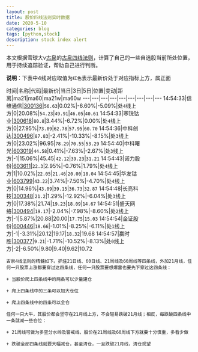 ```yaml
---
layout: post
title: 股价四线法则实时数据
date: 2020-5-10
categories: blog
tags: [python,stock]
description: stock index alert
---
```



本文根据雪球大v[古泉](https://xueqiu.com/u/7148646888)的[古泉四线法则](https://xueqiu.com/7148646888/130498192)，计算了自己的一些自选股当前所处位置，用于持续追踪验证，帮助自己进行判断。

**说明**：下表中4线对应取值为`红色`表示最新价处于对应指标上方，属正面

时间|名称|代码|最新价|当日|3日|5日|位置|变动|距离|ma21|ma60|ma21w|ma60w
---|---|---|---|---|---|---|---|---
14:54:33|信维通信|[300136](https://xueqiu.com/S/SZ300136)|`56.63`|0.02%|-6.60%|-5.09%|处`4`线上方|0|20.08%|`54.23`|`49.91`|`46.05`|`40.61`
14:54:33|寒锐钴业|[300618](https://xueqiu.com/S/SZ300618)|`80.8`|3.44%|-6.72%|0.00%|处`4`线上方|0|27.95%|`73.09`|`62.78`|`57.95`|`60.70`
14:54:36|中科创达|[300496](https://xueqiu.com/S/SZ300496)|`87.83`|-2.41%|-10.33%|-8.15%|处`3`线上方|0|23.02%|96.95|`78.29`|`70.55`|`53.29`
14:54:40|中科曙光|[603019](https://xueqiu.com/S/SH603019)|`44.58`|0.41%|-7.63%|-2.67%|处`3`线上方|-1|15.06%|45.45|`42.12`|`39.23`|`31.21`
14:54:43|诺力股份|[603611](https://xueqiu.com/S/SH603611)|`22.3`|2.95%|-0.76%|1.79%|处`4`线上方|1|10.02%|`22.05`|`21.46`|`20.00`|`18.04`
14:54:45|华友钴业|[603799](https://xueqiu.com/S/SH603799)|`43.22`|3.74%|-7.50%|-4.70%|处`4`线上方|0|14.96%|`43.09`|`39.15`|`36.73`|`32.87`
14:54:48|长亮科技|[300348](https://xueqiu.com/S/SZ300348)|`21.2`|1.29%|-12.92%|-6.04%|处`3`线上方|0|17.38%|21.74|`19.23`|`18.09`|`14.67`
14:54:51|盛天网络|[300494](https://xueqiu.com/S/SZ300494)|`19.17`|-2.04%|-7.98%|-8.60%|处`2`线上方|-1|5.87%|20.88|20.00|`17.75`|`15.03`
14:54:54|金证股份|[600446](https://xueqiu.com/S/SH600446)|`18.66`|-1.01%|-8.25%|-6.11%|处`1`线上方|-1|-3.31%|20.12|19.17|`18.32`|19.68
14:54:57|赢时胜|[300377](https://xueqiu.com/S/SZ300377)|`9.21`|-1.71%|-10.52%|-8.13%|处`0`线上方|-2|-6.50%|9.80|9.40|9.62|10.72

```
古泉4线法则的精髓如下。抓住21日线、60日线、21周线及60周线等四条线，外加21月线，任何一只股票上涨都要穿过这四条线，任何一只股票要想爆雷也要先下穿过这四条线：

+ 当股价爬上四条线中的两条可以少量建仓

+ 爬上四条线中的三条可以加大仓位

+ 爬上四条线中的四条可以全仓

任何一只大牛，其股价都会坚守在21月线上方，不会轻易跌破21月线；相反，每跌破四条线中一条就减一些仓位：

+ 21周线可做为多空分水岭及警戒线，股价在21周线及60周线下方就要十分慎重，多看少做

+ 跌破全部四条线就要大幅减仓，甚至清仓，一旦跌破21月线，清仓观望
```